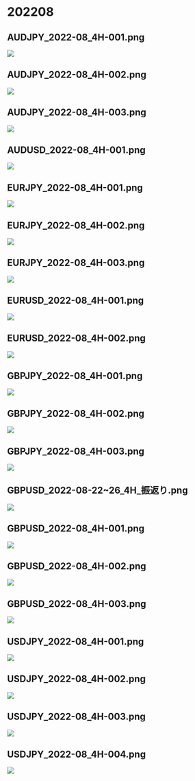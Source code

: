 ﻿# 202208
## AUDJPY_2022-08_4H-001.png
![](./AUDJPY_2022-08_4H-001.png)  
## AUDJPY_2022-08_4H-002.png
![](./AUDJPY_2022-08_4H-002.png)  
## AUDJPY_2022-08_4H-003.png
![](./AUDJPY_2022-08_4H-003.png)  
## AUDUSD_2022-08_4H-001.png
![](./AUDUSD_2022-08_4H-001.png)  
## EURJPY_2022-08_4H-001.png
![](./EURJPY_2022-08_4H-001.png)  
## EURJPY_2022-08_4H-002.png
![](./EURJPY_2022-08_4H-002.png)  
## EURJPY_2022-08_4H-003.png
![](./EURJPY_2022-08_4H-003.png)  
## EURUSD_2022-08_4H-001.png
![](./EURUSD_2022-08_4H-001.png)  
## EURUSD_2022-08_4H-002.png
![](./EURUSD_2022-08_4H-002.png)  
## GBPJPY_2022-08_4H-001.png
![](./GBPJPY_2022-08_4H-001.png)  
## GBPJPY_2022-08_4H-002.png
![](./GBPJPY_2022-08_4H-002.png)  
## GBPJPY_2022-08_4H-003.png
![](./GBPJPY_2022-08_4H-003.png)  
## GBPUSD_2022-08-22~26_4H_振返り.png
![](./GBPUSD_2022-08-22~26_4H_振返り.png)  
## GBPUSD_2022-08_4H-001.png
![](./GBPUSD_2022-08_4H-001.png)  
## GBPUSD_2022-08_4H-002.png
![](./GBPUSD_2022-08_4H-002.png)  
## GBPUSD_2022-08_4H-003.png
![](./GBPUSD_2022-08_4H-003.png)  
## USDJPY_2022-08_4H-001.png
![](./USDJPY_2022-08_4H-001.png)  
## USDJPY_2022-08_4H-002.png
![](./USDJPY_2022-08_4H-002.png)  
## USDJPY_2022-08_4H-003.png
![](./USDJPY_2022-08_4H-003.png)  
## USDJPY_2022-08_4H-004.png
![](./USDJPY_2022-08_4H-004.png)  

